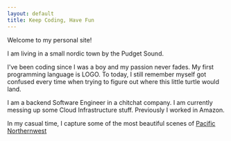 ```yaml
---
layout: default
title: Keep Coding, Have Fun
---
```


Welcome to my personal site!

I am living in a small nordic town by the Pudget Sound.

I've been coding since I was a boy and my passion never fades. My first programming language is LOGO. To today, I still remember myself got confused every time when trying to figure out where this little turtle would land.

I am a backend Software Engineer in a chitchat company. I am currently messing up some Cloud Infrastructure stuff. Previously I worked in Amazon.

In my casual time, I capture some of the most beautiful scenes of [Pacific Northernwest](https://500px.com/p/ydotzhou)

